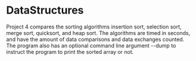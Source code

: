# DataStructures
Project 4 compares the sorting algorithms insertion sort, selection sort, merge sort, quicksort, and heap sort. The algorithms are timed in seconds, and have the amount of data comparisons and data exchanges counted. The program also has an optional command line argument --dump to instruct the program to print the sorted array or not.

